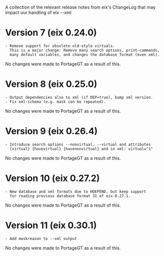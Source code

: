 A collection of the relevant release notes from eix's ChangeLog that may
impact our handling of eix --xml


# Version 7 (eix 0.24.0)

	- Remove support for obsolete old-style virtuals.
	  This is a major change: Remove many search options, print-commands,
	  many default variables, and changes the database format (even xml).

No changes were made to PortageGT as a result of this.


# Version 8 (eix 0.25.0)

	- Output dependencies also to xml (if DEP=true), bump xml version.
	- Fix xml-schema (e.g. mask can be repeated).

No changes were made to PortageGT as a result of this.


# Version 9 (eix 0.26.4)

	- Introduce search options --nonvirtual, --virtual and attributes
	  {virtual} {havevirtual} {havenonvirtual} and in xml: virtual="1"

No changes were made to PortageGT as a result of this.


# Version 10 (eix 0.27.2)

	- New database and xml formats due to HDEPEND, but keep support
	  for reading previous database format 31 of eix-0.27.1.

No changes were made to PortageGT as a result of this.


# Version 11 (eix 0.30.1)

	- Add maskreason to --xml output

No changes were made to PortageGT as a result of this.
